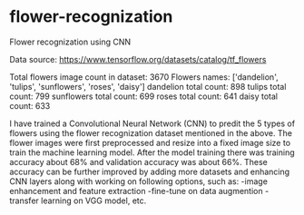 # flower-recognization
Flower recognization using CNN 

Data source: https://www.tensorflow.org/datasets/catalog/tf_flowers

Total flowers image count in dataset:  3670
Flowers names:  ['dandelion', 'tulips', 'sunflowers', 'roses', 'daisy']
dandelion total count: 898
tulips total count: 799
sunflowers total count: 699
roses total count: 641
daisy total count: 633

I have trained a Convolutional Neural Network (CNN) to predit the 5 types of flowers using the flower recognization dataset mentioned in the above. 
The flower images were first preprocessed and resize into a fixed image size to train the machine learning model. After the model training there was training accuracy about 68% and validation accuracy was about 66%. These accuracy can be further improved by adding more datasets and enhancing CNN layers along with working on following options, such as:
-image enhancement and feature extraction
-fine-tune on data augmention
-transfer learning on VGG model, etc.

